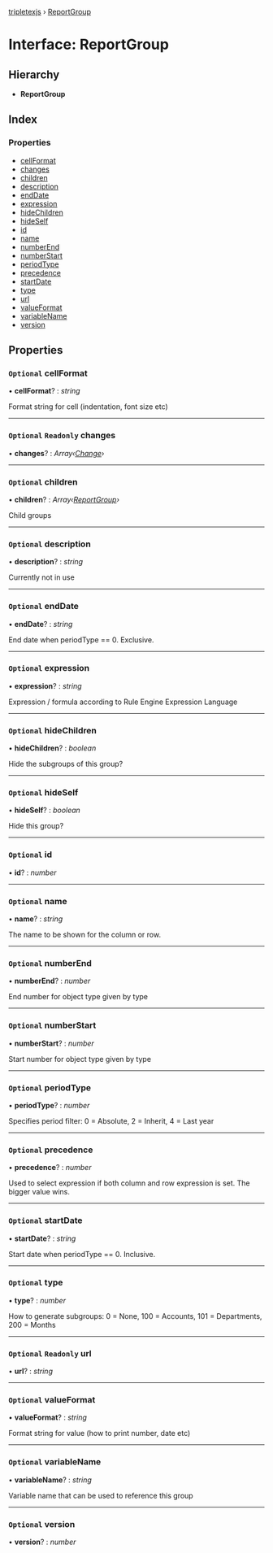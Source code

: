 [tripletexjs](../README.md) › [ReportGroup](reportgroup.md)

# Interface: ReportGroup

## Hierarchy

* **ReportGroup**

## Index

### Properties

* [cellFormat](reportgroup.md#optional-cellformat)
* [changes](reportgroup.md#optional-readonly-changes)
* [children](reportgroup.md#optional-children)
* [description](reportgroup.md#optional-description)
* [endDate](reportgroup.md#optional-enddate)
* [expression](reportgroup.md#optional-expression)
* [hideChildren](reportgroup.md#optional-hidechildren)
* [hideSelf](reportgroup.md#optional-hideself)
* [id](reportgroup.md#optional-id)
* [name](reportgroup.md#optional-name)
* [numberEnd](reportgroup.md#optional-numberend)
* [numberStart](reportgroup.md#optional-numberstart)
* [periodType](reportgroup.md#optional-periodtype)
* [precedence](reportgroup.md#optional-precedence)
* [startDate](reportgroup.md#optional-startdate)
* [type](reportgroup.md#optional-type)
* [url](reportgroup.md#optional-readonly-url)
* [valueFormat](reportgroup.md#optional-valueformat)
* [variableName](reportgroup.md#optional-variablename)
* [version](reportgroup.md#optional-version)

## Properties

### `Optional` cellFormat

• **cellFormat**? : *string*

Format string for cell (indentation, font size etc)

___

### `Optional` `Readonly` changes

• **changes**? : *Array‹[Change](../modules/change.md)›*

___

### `Optional` children

• **children**? : *Array‹[ReportGroup](reportgroup.md)›*

Child groups

___

### `Optional` description

• **description**? : *string*

Currently not in use

___

### `Optional` endDate

• **endDate**? : *string*

End date when periodType == 0. Exclusive.

___

### `Optional` expression

• **expression**? : *string*

Expression / formula according to Rule Engine Expression Language

___

### `Optional` hideChildren

• **hideChildren**? : *boolean*

Hide the subgroups of this group?

___

### `Optional` hideSelf

• **hideSelf**? : *boolean*

Hide this group?

___

### `Optional` id

• **id**? : *number*

___

### `Optional` name

• **name**? : *string*

The name to be shown for the column or row.

___

### `Optional` numberEnd

• **numberEnd**? : *number*

End number for object type given by type

___

### `Optional` numberStart

• **numberStart**? : *number*

Start number for object type given by type

___

### `Optional` periodType

• **periodType**? : *number*

Specifies period filter: 0 = Absolute, 2 = Inherit, 4 = Last year

___

### `Optional` precedence

• **precedence**? : *number*

Used to select expression if both column and row expression is set. The bigger value wins.

___

### `Optional` startDate

• **startDate**? : *string*

Start date when periodType == 0. Inclusive.

___

### `Optional` type

• **type**? : *number*

How to generate subgroups: 0 = None, 100 = Accounts, 101 = Departments, 200 = Months

___

### `Optional` `Readonly` url

• **url**? : *string*

___

### `Optional` valueFormat

• **valueFormat**? : *string*

Format string for value (how to print number, date etc)

___

### `Optional` variableName

• **variableName**? : *string*

Variable name that can be used to reference this group

___

### `Optional` version

• **version**? : *number*

